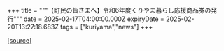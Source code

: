 +++
title = """【町民の皆さまへ】令和6年度くりやま暮らし応援商品券の発行"""
date = 2025-02-17T04:00:00.000Z
expiryDate = 2025-02-20T13:27:18.683Z
tags = ["kuriyama","news"]
+++


[[source]](https://www.town.kuriyama.hokkaido.jp/soshiki/53/22496.html)
